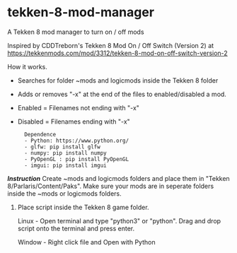 # tekken-8-mod-manager
A Tekken 8 mod manager to turn on / off mods 


Inspired by CDDTreborn's Tekken 8 Mod On / Off Switch (Version 2) at https://tekkenmods.com/mod/3312/tekken-8-mod-on-off-switch-version-2


How it works.
- Searches for folder ~mods and logicmods inside the Tekken 8 folder
- Adds or removes "-x" at the end of the files to enabled/disabled a mod.
- Enabled = Filenames not ending with "-x"
- Disabled = Filenames ending with "-x"

   

        Dependence
        - Python: https://www.python.org/
        - glfw: pip install glfw
        - numpy: pip install numpy
        - PyOpenGL : pip install PyOpenGL
        - imgui: pip install imgui

***Instruction***
Create ~mods and logicmods folders and place them in "Tekken 8/Parlaris/Content/Paks".
Make sure your mods are in seperate folders inside the ~mods or logicmods folders.
   
1. Place script inside the Tekken 8 game folder.

   Linux - Open terminal and type "python3" or "python". Drag and drop script onto the terminal and press enter.

   Window - Right click file and Open with Python



